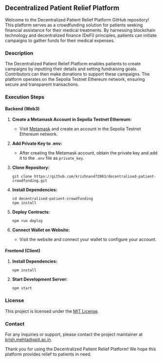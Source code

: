 ## Decentralized Patient Relief Platform

Welcome to the Decentralized Patient Relief Platform GitHub repository! This platform serves as a crowdfunding solution for patients seeking financial assistance for their medical treatments. By harnessing blockchain technology and decentralized finance (DeFi) principles, patients can initiate campaigns to gather funds for their medical expenses.

### Description

The Decentralized Patient Relief Platform enables patients to create campaigns by inputting their details and setting fundraising goals. Contributors can then make donations to support these campaigns. The platform operates on the Sepolia Testnet Ethereum network, ensuring secure and transparent transactions.

### Execution Steps

#### Backend (Web3)
1. **Create a Metamask Account in Sepolia Testnet Ethereum:**
   - Visit [Metamask](https://metamask.io/) and create an account in the Sepolia Testnet Ethereum network.

2. **Add Private Key to .env:**
   - After creating the Metamask account, obtain the private key and add it to the `.env` file as `private_key`.

3. **Clone Repository:**
   ```
   git clone https://github.com/krishnan472003/decentralised-patient-crowdfunding.git
   ```

4. **Install Dependencies:**
   ```
   cd decentralised-patient-crowdfunding
   npm install
   ```

5. **Deploy Contracts:**
   ```
   npm run deploy
   ```

6. **Connect Wallet on Website:**
   - Visit the website and connect your wallet to configure your account.

#### Frontend (Client)
1. **Install Dependencies:**
   ```
   npm install
   ```

2. **Start Development Server:**
   ```
   npm start
   ```

### License

This project is licensed under the [MIT License](LICENSE).

### Contact

For any inquiries or support, please contact the project maintainer at [krish.mehta@spit.ac.in](mailto:krish.mehta@spit.ac.in).

Thank you for using the Decentralized Patient Relief Platform! We hope this platform provides relief to patients in need.
